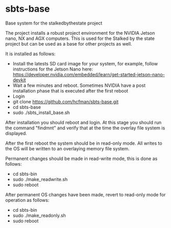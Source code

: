 # sbts-base

Base system for the stalkedbythestate project

The project installs a robust project environment for the NVIDIA Jetson nano, NX and AGX computers. This is used for the Stalked by the state project but can be used as a base for other projects as well.

It is installed as follows:

* Install the latests SD card image for your system, for example, follow instructions for the Jetson Nano here: https://developer.nvidia.com/embedded/learn/get-started-jetson-nano-devkit
* Wait a few minutes and reboot. Sometimes NVIDIA have a post installation phase that is executed after the first reboot
* Login
* git clone https://github.com/hcfman/sbts-base.git
* cd sbts-base
* sudo ./sbts_install_base.sh

After installation you should reboot and login. At this stage you should run the command "findmnt" and verify that at the time the overlay file system is displayed.

After the first reboot the system should be in read-only mode. All writes to the OS will be written to an overlaying memory file system.

Permanent changes should be made in read-write mode, this is done as follows:

* cd sbts-bin
* sudo ./make_readwrite.sh
* sudo reboot

After permanent OS changes have been made, revert to read-only mode for operation as follows:

* cd sbts-bin
* sudo ./make_readonly.sh
* sudo reboot
